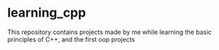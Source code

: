 # learning_cpp

This repository contains projects made by me while
learning the basic principles of C++, and the first oop projects
